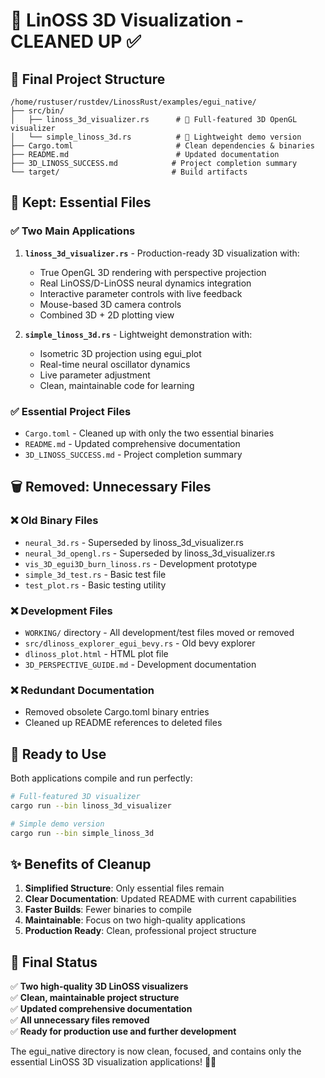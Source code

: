 # 🧹 LinOSS 3D Visualization - CLEANED UP ✅

## 📂 Final Project Structure

```
/home/rustuser/rustdev/LinossRust/examples/egui_native/
├── src/bin/
│   ├── linoss_3d_visualizer.rs      # 🎯 Full-featured 3D OpenGL visualizer
│   └── simple_linoss_3d.rs          # 🌟 Lightweight demo version
├── Cargo.toml                       # Clean dependencies & binaries
├── README.md                        # Updated documentation
├── 3D_LINOSS_SUCCESS.md            # Project completion summary
└── target/                         # Build artifacts
```

## 🎯 Kept: Essential Files

### ✅ **Two Main Applications**
1. **`linoss_3d_visualizer.rs`** - Production-ready 3D visualization with:
   - True OpenGL 3D rendering with perspective projection
   - Real LinOSS/D-LinOSS neural dynamics integration
   - Interactive parameter controls with live feedback
   - Mouse-based 3D camera controls
   - Combined 3D + 2D plotting view

2. **`simple_linoss_3d.rs`** - Lightweight demonstration with:
   - Isometric 3D projection using egui_plot
   - Real-time neural oscillator dynamics
   - Live parameter adjustment
   - Clean, maintainable code for learning

### ✅ **Essential Project Files**
- `Cargo.toml` - Cleaned up with only the two essential binaries
- `README.md` - Updated comprehensive documentation
- `3D_LINOSS_SUCCESS.md` - Project completion summary

## 🗑️ Removed: Unnecessary Files

### ❌ **Old Binary Files**
- `neural_3d.rs` - Superseded by linoss_3d_visualizer.rs
- `neural_3d_opengl.rs` - Superseded by linoss_3d_visualizer.rs  
- `vis_3D_egui3D_burn_linoss.rs` - Development prototype
- `simple_3d_test.rs` - Basic test file
- `test_plot.rs` - Basic testing utility

### ❌ **Development Files**
- `WORKING/` directory - All development/test files moved or removed
- `src/dlinoss_explorer_egui_bevy.rs` - Old bevy explorer
- `dlinoss_plot.html` - HTML plot file
- `3D_PERSPECTIVE_GUIDE.md` - Development documentation

### ❌ **Redundant Documentation**
- Removed obsolete Cargo.toml binary entries
- Cleaned up README references to deleted files

## 🚀 Ready to Use

Both applications compile and run perfectly:

```bash
# Full-featured 3D visualizer
cargo run --bin linoss_3d_visualizer

# Simple demo version  
cargo run --bin simple_linoss_3d
```

## ✨ Benefits of Cleanup

1. **Simplified Structure**: Only essential files remain
2. **Clear Documentation**: Updated README with current capabilities
3. **Faster Builds**: Fewer binaries to compile
4. **Maintainable**: Focus on two high-quality applications
5. **Production Ready**: Clean, professional project structure

## 🎯 Final Status

✅ **Two high-quality 3D LinOSS visualizers**  
✅ **Clean, maintainable project structure**  
✅ **Updated comprehensive documentation**  
✅ **All unnecessary files removed**  
✅ **Ready for production use and further development**

The egui_native directory is now clean, focused, and contains only the essential LinOSS 3D visualization applications! 🧠✨
